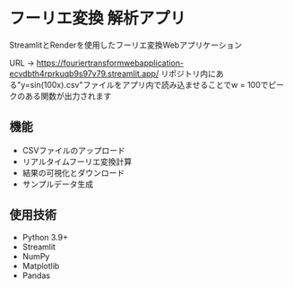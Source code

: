 # フーリエ変換 解析アプリ

StreamlitとRenderを使用したフーリエ変換Webアプリケーション 

URL → https://fouriertransformwebapplication-ecvdbth4rprkuqb9s97v79.streamlit.app/
リポジトリ内にある"y=sin(100x).csv"ファイルをアプリ内で読み込ませることでw = 100でピークのある関数が出力されます


## 機能
- CSVファイルのアップロード
- リアルタイムフーリエ変換計算
- 結果の可視化とダウンロード
- サンプルデータ生成

## 使用技術
- Python 3.9+
- Streamlit
- NumPy
- Matplotlib
- Pandas
